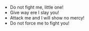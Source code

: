 - Do not fight me, little one!
- Give way ere I slay you!
- Attack me and I will show no mercy!
- Do not force me to fight you!
